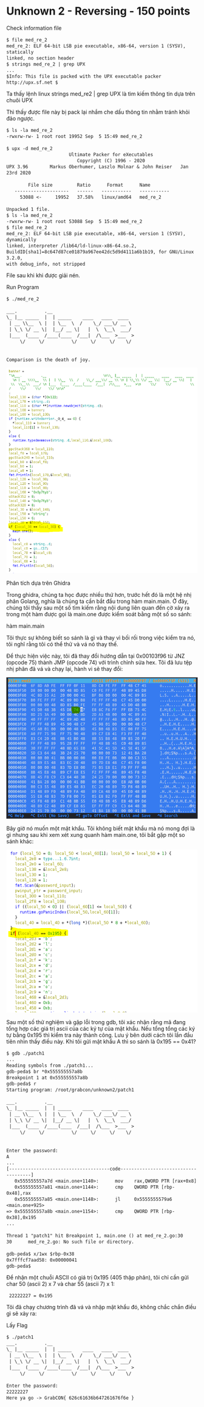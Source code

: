 # Unknown 2 - Reversing - 150 points

Check information file 



```text
$ file med_re_2 
med_re_2: ELF 64-bit LSB pie executable, x86-64, version 1 (SYSV), statically
linked, no section header
$ strings med_re_2 | grep UPX
...
$Info: This file is packed with the UPX executable packer http://upx.sf.net $

```

Ta thấy lệnh linux strings med\_re2 \| grep UPX là tìm kiếm thông tin dựa trên chuôi UPX

Thì thấy được file này bị pack lại nhắm che dấu thông tin nhằm tránh khỏi đảo ngược.



```text
$ ls -la med_re_2 
-rwxrw-rw- 1 root root 19952 Sep  5 15:49 med_re_2     

$ upx -d med_re_2                                                                                                                         
                       Ultimate Packer for eXecutables                                                       
                          Copyright (C) 1996 - 2020                                                           
UPX 3.96        Markus Oberhumer, Laszlo Molnar & John Reiser   Jan 23rd 2020                                 

        File size         Ratio      Format      Name                                                         
   --------------------   ------   -----------   -----------                                                 
     53088 <-     19952   37.58%   linux/amd64   med_re_2                                                    
     
Unpacked 1 file.                                                                                             
$ ls -la med_re_2                                                                                           
-rwxrw-rw- 1 root root 53088 Sep  5 15:49 med_re_2
$ file med_re_2
med_re_2: ELF 64-bit LSB pie executable, x86-64, version 1 (SYSV), dynamically 
linked, interpreter /lib64/ld-linux-x86-64.so.2, 
BuildID[sha1]=8c647d87ce01879a967ee42dc5d9d4111a6b1b19, for GNU/Linux 3.2.0, 
with debug_info, not stripped
```

File sau khi khi được giải nén.

Run Program



```text
$ ./med_re_2

___.          .__                              
\_ |__ _____  |  | _____    ____   ____  ____  
 | __ \\__  \ |  | \__  \  /    \_/ ___\/ __ \ 
 | \_\ \/ __ \|  |__/ __ \|   |  \  \__\  ___/ 
 |___  (____  /____(____  /___|  /\___  >___  >
     \/     \/          \/     \/     \/    \/ 


Comparison is the death of joy.
```

![](../../.gitbook/assets/image%20%2833%29.png)

Phân tích dựa trên Ghidra

Trong ghidra, chúng ta học được nhiều thứ hơn, trước hết đó là một hệ nhị phân Golang, nghĩa là chúng ta cần bắt đầu trong hàm main.main. Ở đây, chúng tôi thấy sau một số tìm kiếm rằng nội dung liên quan đến cờ xảy ra trong một hàm được gọi là main.one được kiểm soát bằng một số so sánh:

hàm main.main



Tôi thực sự không biết so sánh là gì và thay vì bối rối trong việc kiểm tra nó, tôi nghĩ rằng tôi có thể thử và vá nó thay thế.

Để thực hiện việc này, tôi đã thay đổi hướng dẫn tại 0x00103f96 từ JNZ \(opcode 75\) thành JMP \(opcode 74\) với trình chỉnh sửa hex. Tôi đã lưu tệp nhị phân đã vá và chạy lại, hành vi sẽ thay đổi:



![](../../.gitbook/assets/image%20%2831%29.png)

Bây giờ nó muốn một mật khẩu. Tôi không biết mật khẩu mà nó mong đợi là gì nhưng sau khi xem xét xung quanh hàm main.one, tôi bắt gặp một so sánh khác:

![](../../.gitbook/assets/image%20%2834%29.png)

Sau một số thử nghiệm và gặp lỗi trong gdb, tôi xác nhận rằng mã đang tổng hợp các giá trị ascii của các ký tự của mật khẩu. Nếu tổng tổng các ký tự bằng 0x195 thì kiểm tra này thành công. Lưu ý bên dưới cách tôi lần đầu tiên nhìn thấy điều này. Khi tôi gửi mật khẩu A thì so sánh là 0x195 == 0x41?





```text
$ gdb ./patch1                                                                   
...
Reading symbols from ./patch1...
gdb-peda$ br *0x555555557a8b
Breakpoint 1 at 0x555555557a8b
gdb-peda$ r
Starting program: /root/grabcon/unknown2/patch1 

___.          .__                              
\_ |__ _____  |  | _____    ____   ____  ____  
 | __ \\__  \ |  | \__  \  /    \_/ ___\/ __ \ 
 | \_\ \/ __ \|  |__/ __ \|   |  \  \__\  ___/ 
 |___  (____  /____(____  /___|  /\___  >___  >
     \/     \/          \/     \/     \/    \/ 


Enter the password: 
A
...
[-------------------------------------code-------------------------------------]
   0x555555557a7d <main.one+1140>:      mov    rax,QWORD PTR [rax+0x8]
   0x555555557a81 <main.one+1144>:      cmp    QWORD PTR [rbp-0x48],rax
   0x555555557a85 <main.one+1148>:      jl     0x5555555579a6 <main.one+925>
=> 0x555555557a8b <main.one+1154>:      cmp    QWORD PTR [rbp-0x38],0x195
...

Thread 1 "patch1" hit Breakpoint 1, main.one () at med_re_2.go:30
30      med_re_2.go: No such file or directory.

gdb-peda$ x/1wx $rbp-0x38
0x7fffcf7aad58: 0x00000041
gdb-peda$
```

Để nhận một chuỗi ASCII có giá trị 0x195 \(405 thập phân\), tôi chỉ cần gửi char 50 \(ascii 2\) x 7 và char 55 \(ascii 7\) x 1:

```text
 22222227 = 0x195
```

Tôi đã chạy chương trình đã vá và nhập mật khẩu đó, không chắc chắn điều gì sẽ xảy ra:



Lấy Flag

```text
$ ./patch1                                                                                                                                                                               
___.          .__
\_ |__ _____  |  | _____    ____   ____  ____  
 | __ \\__  \ |  | \__  \  /    \_/ ___\/ __ \ 
 | \_\ \/ __ \|  |__/ __ \|   |  \  \__\  ___/ 
 |___  (____  /____(____  /___|  /\___  >___  >
     \/     \/          \/     \/     \/    \/ 

Enter the password: 
22222227 
Here ya go -> GrabCON{ 626c61636b647261676f6e }
```

